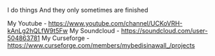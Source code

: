 I do things
And they only sometimes are finished

My Youtube - https://www.youtube.com/channel/UCKoVRH-kAnLg2hQLfW9t5Fw
My Soundcloud - https://soundcloud.com/user-504863781
My Curseforge - https://www.curseforge.com/members/mybedisinawall_/projects
